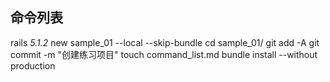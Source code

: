 ## 命令列表
rails _5.1.2_ new sample_01 --local --skip-bundle
cd sample_01/
git add -A
git commit -m "创建练习项目"
touch command_list.md
bundle install --without production
